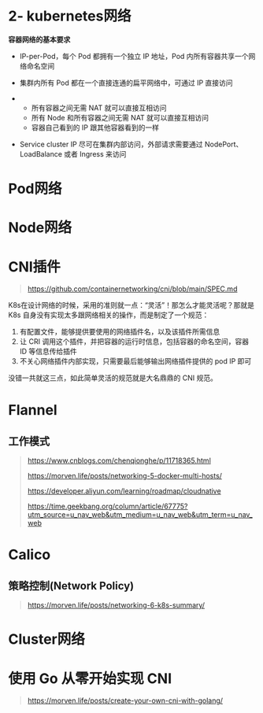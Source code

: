# 2- kubernetes网络

**容器网络的基本要求**

- IP-per-Pod，每个 Pod 都拥有一个独立 IP 地址，Pod 内所有容器共享一个网络命名空间
- 集群内所有 Pod 都在一个直接连通的扁平网络中，可通过 IP 直接访问

- - 所有容器之间无需 NAT 就可以直接互相访问
  - 所有 Node 和所有容器之间无需 NAT 就可以直接互相访问
  - 容器自己看到的 IP 跟其他容器看到的一样

- Service cluster IP 尽可在集群内部访问，外部请求需要通过 NodePort、LoadBalance 或者 Ingress 来访问

# Pod网络

# Node网络

# CNI插件

> https://github.com/containernetworking/cni/blob/main/SPEC.md

K8s在设计网络的时候，采用的准则就一点：“灵活”！那怎么才能灵活呢？那就是 K8s 自身没有实现太多跟网络相关的操作，而是制定了一个规范：

1. 有配置文件，能够提供要使用的网络插件名，以及该插件所需信息
2. 让 CRI 调用这个插件，并把容器的运行时信息，包括容器的命名空间，容器 ID 等信息传给插件
3. 不关心网络插件内部实现，只需要最后能够输出网络插件提供的 pod IP 即可

没错一共就这三点，如此简单灵活的规范就是大名鼎鼎的 CNI 规范。

# Flannel

## 工作模式

> https://www.cnblogs.com/chenqionghe/p/11718365.html
>
> https://morven.life/posts/networking-5-docker-multi-hosts/
>
> https://developer.aliyun.com/learning/roadmap/cloudnative
>
> https://time.geekbang.org/column/article/67775?utm_source=u_nav_web&utm_medium=u_nav_web&utm_term=u_nav_web

# Calico

## 策略控制(Network Policy)

> https://morven.life/posts/networking-6-k8s-summary/

# Cluster网络

# 使用 Go 从零开始实现 CNI

> https://morven.life/posts/create-your-own-cni-with-golang/